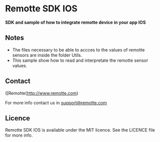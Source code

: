 Remotte SDK IOS
===============

**SDK and sample of how to integrate remotte device in your app IOS**


## Notes

- The files necessary to be able to accces to the values of remotte sensors are inside the folder Utils.
- This sample show how to read and interpretate the remotte sensor values.

## Contact

([Remotte(http://www.remotte.com) 

For more info contact us in support@remotte.com

## Licence

Remotte SDK IOS is available under the MIT licence. See the LICENCE file for more info.